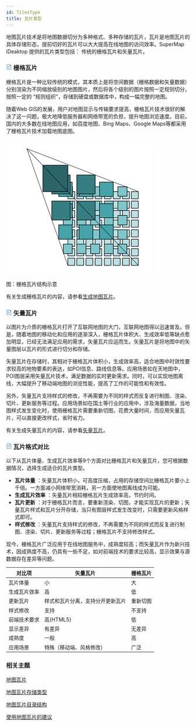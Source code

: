 ```yaml
---
id: TilesType
title: 瓦片类型
---
```

地图瓦片技术是将地图数据切分为多种格式、多种存储的瓦片，瓦片是地图瓦片的具体存储形态，提前切好的瓦片可以大大提高在线地图的访问效率。SuperMap
iDeaktop 提供的瓦片类型包括： 传统的栅格瓦片和矢量瓦片。

### ![](../img/read.gif) 栅格瓦片

栅格瓦片是一种比较传统的模式，其本质上是将空间数据（栅格数据和矢量数据）分别渲染为不同缩放级别的地图图片，然后将各个级别的图片按照一定规则切分，按照一定的
“规则组织”，存储到硬盘或数据库中，构成一幅完整的地图。

随着Web
GIS的发展，用户对地图显示与传输要求提高，栅格瓦片技术很好的解决了这一问题，极大地降低服务器和网络带宽的负担，提升地图浏览速度。目前，国内的大多数在线地图应用，如百度地图、Bing
Maps、Google Maps等都采用了栅格瓦片技术加载地图底图。

![](img/RasterTiles.png)  
---  
图：栅格瓦片结构示意  
  
有关生成栅格瓦片的内容，请参看[生成地图瓦片](MapTileMode)。

### ![](../img/read.gif) 矢量瓦片

以图片为介质的栅格瓦片打开了互联网地图的大门，互联网地图得以迅速普及。但是，随着地图的移动化和应用的逐渐深入，栅格瓦片体积大、生成效率低等缺点愈加明显，已经无法满足应用的需求，矢量瓦片应运而生。矢量瓦片是将地图中的矢量图层以瓦片的形式进行切分和存储。

矢量瓦片在存储时，其相对于栅格瓦片体积小，生成效率高，适合地图中时效性要求较高的地物要素的表达，如POI信息、路线信息等。应用场景如在天地图中，POI图层采用矢量瓦片技术，满足数据的实时更新需求。同时，可以实现地图离线，大幅提升了移动端地图的浏览性能，提高了工作的可能性和有效性。

另外，矢量瓦片支持样式的修改，不再需要为不同的样式而反复进行制图、渲染、切片、更新服务等过程。应用场景如在国土等行业的应用中，涉及海量数据，当地图样式发生变化时，使用栅格瓦片需要重新切图，花费大量时间，而应用矢量瓦片，可以直接更改样式，省时省力。

有关生成矢量瓦片的内容，请参看[矢量瓦片](VectorTiles)。

### ![](../img/read.gif) 瓦片格式对比

以下从瓦片体量、生成瓦片效率等9个方面对比栅格瓦片和矢量瓦片，您可根据数据情况，选择生成适合的瓦片类型。

  * **瓦片体量** ：矢量瓦片体积小，可高度压缩，占用的存储空间比栅格瓦片要小上千倍。一方面减小网络带宽消耗，另一方面使地图离线成为可能。
  * **生成瓦片效率** ：矢量瓦片相较栅格瓦片生成效率高，节约时间。
  * **瓦片更新** ：对于栅格瓦片而言，要重新渲染、切图，才能实现瓦片的更新；矢量瓦片样式和瓦片分开存储，当只有图层样式发生改变时，只需要更新风格样式即可。
  * **样式修改** ：矢量瓦片支持样式的修改，不再需要为不同的样式而反复进行制图、渲染、切片、更新服务等过程；栅格瓦片不支持修改样式。

现今，栅格瓦片广泛应用于在线地图服务中，成熟度较高；而矢量瓦片作为新兴技术，因成熟度不高，仍具有一些不足，如对前端技术的要求比较高，显示效果与源数据存在差异等问题。

对比项 | 矢量瓦片 | 栅格瓦片  
---|---|---  
瓦片体量 | 小 | 大  
生成瓦片效率 | 高 | 低  
更新瓦片 | 样式和瓦片分离，支持分开更新瓦片 | 重新切图  
样式修改 | 支持 | 不支持  
前端技术要求 | 高(HTML5) | 低  
显示差异 | 有差异 | 无差异  
成熟度 | 一般 | 高  
应用场景 | 特殊（移动端、风格修改） | 广泛  
  
### 相关主题

 [地图瓦片](MapTiles)

 [地图瓦片存储类型](MapCacheType)

 [地图瓦片目录结构](MapCacheFolder)

 [使用地图瓦片的建议](AdviceAboutMapCache)


